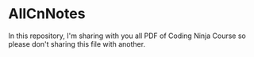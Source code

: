 # AllCnNotes
In this repository, I'm sharing with you all PDF of Coding Ninja Course  so please don't sharing this file with another.
